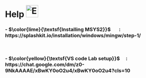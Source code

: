 # Help <img src="https://raw.githubusercontent.com/Tarikul-Islam-Anik/Telegram-Animated-Emojis/main/Symbols/Exclamation%20Mark.webp" alt="Exclamation Mark" width="40" height="40" />

<h3 align="left"> - $\color{lime}{\textsf{Installing MSYS2}}$  &nbsp &nbsp &nbsp : &nbsp  https://splashkit.io/installation/windows/mingw/step-1/</h3> <br>
<h3 align="left"> - $\color{yellow}{\textsf{VS code Lab setup}}$ &nbsp &nbsp : &nbsp https://chat.google.com/dm/z0-9NkAAAAE/xBwKY0oO2u4/xBwKY0oO2u4?cls=10</h3>  <br>
